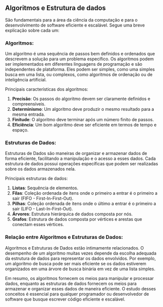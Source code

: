 ## Algoritmos e Estrutura de dados

São fundamentais para a área da ciência da computação e para o desenvolvimento de software eficiente e escalável. Segue uma breve explicação sobre cada um:

### Algoritmos:
Um algoritmo é uma sequência de passos bem definidos e ordenados que descrevem a solução para um problema específico. Os algoritmos podem ser implementados em diferentes linguagens de programação e são independentes de plataforma. Eles podem ser simples, como uma simples busca em uma lista, ou complexos, como algoritmos de ordenação ou de inteligência artificial.

Principais características dos algoritmos:

1. **Precisão**: Os passos do algoritmo devem ser claramente definidos e compreensíveis.
2. **Determinismo**: Um algoritmo deve produzir o mesmo resultado para a mesma entrada.
3. **Finitude**: O algoritmo deve terminar após um número finito de passos.
4. **Eficiência**: Um bom algoritmo deve ser eficiente em termos de tempo e espaço.

### Estruturas de Dados:
Estruturas de Dados são maneiras de organizar e armazenar dados de forma eficiente, facilitando a manipulação e o acesso a esses dados. Cada estrutura de dados possui operações específicas que podem ser realizadas sobre os dados armazenados nela.

Principais estruturas de dados:

1. **Listas**: Sequência de elementos.
2. **Filas**: Coleção ordenada de itens onde o primeiro a entrar é o primeiro a sair (FIFO - First-In-First-Out).
3. **Pilhas**: Coleção ordenada de itens onde o último a entrar é o primeiro a sair (LIFO - Last-In-First-Out).
4. **Árvores**: Estrutura hierárquica de dados composta por nós.
5. **Grafos**: Estrutura de dados composta por vértices e arestas que conectam esses vértices.

### Relação entre Algoritmos e Estruturas de Dados:
Algoritmos e Estruturas de Dados estão intimamente relacionados. O desempenho de um algoritmo muitas vezes depende da escolha adequada da estrutura de dados para representar os dados envolvidos. Por exemplo, um algoritmo de busca pode ser mais eficiente se os dados estiverem organizados em uma árvore de busca binária em vez de uma lista simples.

Em resumo, os algoritmos fornecem os meios para manipular e processar dados, enquanto as estruturas de dados fornecem os meios para armazenar e organizar esses dados de maneira eficiente. O estudo desses conceitos é essencial para qualquer programador ou desenvolvedor de software que busque escrever código eficiente e escalável.